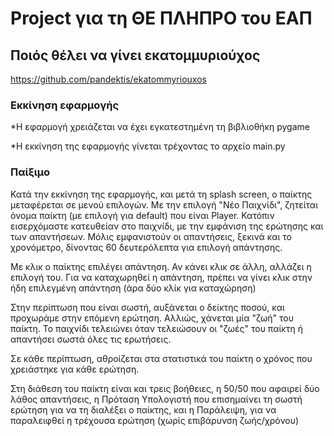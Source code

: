# Project για τη ΘΕ ΠΛΗΠΡΟ του ΕΑΠ
## Ποιός θέλει να γίνει εκατομμυριούχος

https://github.com/pandektis/ekatommyriouxos

### Εκκίνηση εφαρμογής
*Η εφαρμογή χρειάζεται να έχει εγκατεστημένη τη βιβλιοθήκη pygame

*Η εκκίνηση της εφαρμογής γίνεται τρέχοντας το αρχείο main.py

### Παίξιμο
Κατά την εκκίνηση της εφαρμογής, και μετά τη splash screen, ο παίκτης μεταφέρεται σε μενού επιλογών. Με την επιλογή "Νέο Παιχνίδι", ζητείται όνομα παίκτη
(με επιλογή για default) που είναι Player. Κατόπιν εισερχόμαστε κατευθείαν στο παιχνίδι, με την εμφάνιση της ερώτησης και των απαντήσεων.
Μόλις εμφανιστούν οι απαντήσεις, ξεκινά και το χρονόμετρο, δίνοντας 60 δευτερόλεπτα για επιλογή απάντησης.

Με κλικ ο παίκτης επιλέγει απάντηση. Αν κάνει κλικ σε άλλη, αλλάζει η επιλογή του. Για να καταχωρηθεί η απάντηση, πρέπει να γίνει κλικ στην ήδη επιλεγμένη απάντηση
(άρα δύο κλίκ για καταχώρηση)

Στην περίπτωση που είναι σωστή, αυξάνεται ο δείκτης ποσού, και προχωράμε στην επόμενη ερώτηση. Αλλιώς, χάνεται μία "ζωή" του παίκτη. Το παιχνίδι
τελειώνει όταν τελειώσουν οι "ζωές" του παίκτη ή απαντήσει σωστά όλες τις ερωτήσεις.

Σε κάθε περίπτωση, αθροίζεται στα στατιστικά του παίκτη ο χρόνος που χρειάστηκε για κάθε ερώτηση.

Στη διάθεση του παίκτη είναι και τρεις βοήθειες, η 50/50 που αφαιρεί δύο λάθος απαντήσεις, η Πρόταση Υπολογιστή που επισημαίνει τη σωστή ερώτηση για να τη διαλέξει
ο παίκτης, και η Παράλειψη, για να παραλειφθεί η τρέχουσα ερώτηση (χωρίς επιβάρυνση ζωής/χρόνου)
